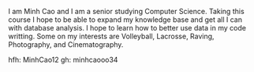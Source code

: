 I am Minh Cao and I am a senior studying Computer Science. Taking this course I hope to be able to expand my knowledge base and get all I can with database analysis. I hope to learn how to better use data in my code writting. Some on my interests are Volleyball, Lacrosse, Raving, Photography, and Cinematography. 

hfh: MinhCao12
gh: minhcaooo34